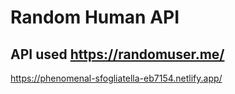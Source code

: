 # Random Human API

## API used https://randomuser.me/

https://phenomenal-sfogliatella-eb7154.netlify.app/
